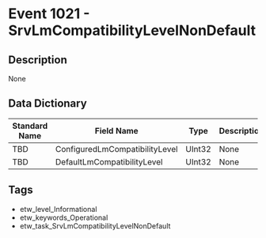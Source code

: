 # Event 1021 - SrvLmCompatibilityLevelNonDefault

## Description
None

## Data Dictionary
|Standard Name|Field Name|Type|Description|Sample Value|
|---|---|---|---|---|
|TBD|ConfiguredLmCompatibilityLevel|UInt32|None|`None`|
|TBD|DefaultLmCompatibilityLevel|UInt32|None|`None`|

## Tags
* etw_level_Informational
* etw_keywords_Operational
* etw_task_SrvLmCompatibilityLevelNonDefault